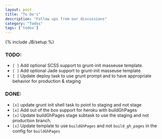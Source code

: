```yaml
---
layout: post
title: "To Do's"
description: "Follow ups from our discussions"
category: "Todos"
tags: ['todos']
---
```

{% include JB/setup %}

### TODO:
* `[ ]` Add optional SCSS support to grunt-init masseuse template.
* `[ ]` Add optional Jade support to grunt-init masseuse template.
* `[ ]` Update deploy task to use grunt prompt and to have appropriate behavior for production & staging

### DONE:
* `[x]` update grunt init shell task to point to staging and not stage
* `[x]` Add out of the box support for heroku with buildGhPages
* `[x]` Update buildGhPages stage subtask to use the staging and not production branch.
* `[x]` Update template to use `buildGhPages` and not `build_gh_pages` in the config for `buildGhPages`

